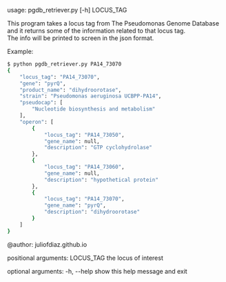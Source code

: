 usage: pgdb_retriever.py [-h] LOCUS_TAG


 This program takes a locus tag from The Pseudomonas Genome Database 
 and it returns some of the information related to that locus tag.   
 The info will be printed to screen in the json format.              
                                                                     
 Example:
 ```bash
 $ python pgdb_retriever.py PA14_73070                               
 {                                                                   
     "locus_tag": "PA14_73070",                                      
     "gene": "pyrQ",                                                 
     "product_name": "dihydroorotase",                               
     "strain": "Pseudomonas aeruginosa UCBPP-PA14",                       
     "pseudocap": [                                                  
         "Nucleotide biosynthesis and metabolism"                    
     ],                                                              
     "operon": [                                                     
         {                                                           
             "locus_tag": "PA14_73050",                              
             "gene_name": null,                                      
             "description": "GTP cyclohydrolase"                     
         },                                                          
         {                                                           
             "locus_tag": "PA14_73060",                              
             "gene_name": null,                                      
             "description": "hypothetical protein"                   
         },                                                          
         {                                                           
             "locus_tag": "PA14_73070",                              
             "gene_name": "pyrQ",                                    
             "description": "dihydroorotase"                         
         }                                                           
     ]                                                               
 }                                                                   
```

@author: juliofdiaz.github.io

positional arguments:
  LOCUS_TAG   the locus of interest

optional arguments:
  -h, --help  show this help message and exit

